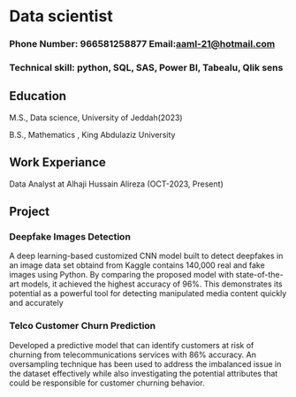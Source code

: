 # Data scientist
### Phone Number: 966581258877                  Email:aaml-21@hotmail.com
### Technical skill: python, SQL, SAS, Power BI, Tabealu, Qlik sens
## Education
M.S., Data science,                 University of Jeddah(2023)

B.S., Mathematics  ,                King Abdulaziz University
## Work Experiance 
 Data Analyst at Alhaji Hussain Alireza (OCT-2023, Present)
## Project
### Deepfake Images Detection
A deep learning-based customized CNN model built to detect deepfakes in an image data set obtaind from Kaggle contains 140,000 real and fake images using Python. By comparing the proposed model with 
state-of-the-art models, it achieved the highest accuracy of 96%. This demonstrates its potential as a powerful tool for detecting manipulated media content 
quickly and accurately
### Telco Customer Churn Prediction
Developed a predictive model that can identify customers at risk of churning from telecommunications services with 86% accuracy. An oversampling technique has been used to address 
the imbalanced issue in the dataset effectively while also investigating the potential attributes that could be responsible for customer churning behavior.
